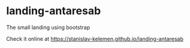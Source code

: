 # landing-antaresab

The small landing using bootstrap

Check it online at https://stanislav-kelemen.github.io/landing-antaresab

